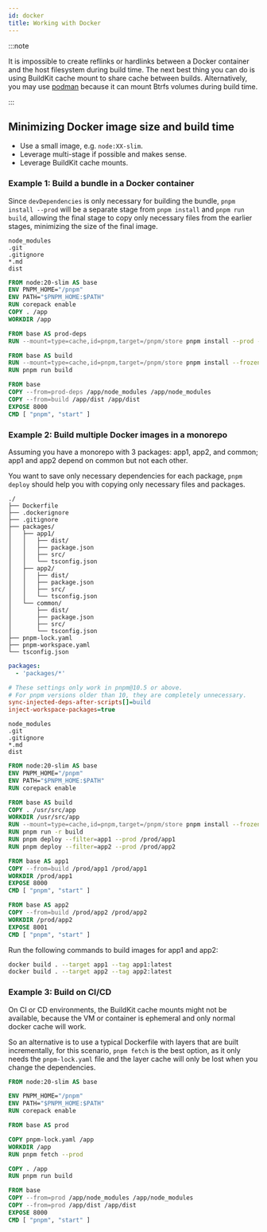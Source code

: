 ```yaml
---
id: docker
title: Working with Docker
---
```


:::note

It is impossible to create reflinks or hardlinks between a Docker container and the host filesystem during build time.
The next best thing you can do is using BuildKit cache mount to share cache between builds. Alternatively, you may use
[podman] because it can mount Btrfs volumes during build time.

:::

[podman]: ./podman.md

## Minimizing Docker image size and build time

* Use a small image, e.g. `node:XX-slim`.
* Leverage multi-stage if possible and makes sense.
* Leverage BuildKit cache mounts.

### Example 1: Build a bundle in a Docker container

Since `devDependencies` is only necessary for building the bundle, `pnpm install --prod` will be a separate stage
from `pnpm install` and `pnpm run build`, allowing the final stage to copy only necessary files from the earlier
stages, minimizing the size of the final image.

```text title=".dockerignore"
node_modules
.git
.gitignore
*.md
dist
```

```dockerfile title="Dockerfile"
FROM node:20-slim AS base
ENV PNPM_HOME="/pnpm"
ENV PATH="$PNPM_HOME:$PATH"
RUN corepack enable
COPY . /app
WORKDIR /app

FROM base AS prod-deps
RUN --mount=type=cache,id=pnpm,target=/pnpm/store pnpm install --prod --frozen-lockfile

FROM base AS build
RUN --mount=type=cache,id=pnpm,target=/pnpm/store pnpm install --frozen-lockfile
RUN pnpm run build

FROM base
COPY --from=prod-deps /app/node_modules /app/node_modules
COPY --from=build /app/dist /app/dist
EXPOSE 8000
CMD [ "pnpm", "start" ]
```

### Example 2: Build multiple Docker images in a monorepo

Assuming you have a monorepo with 3 packages: app1, app2, and common; app1 and app2 depend on common but not each other.

You want to save only necessary dependencies for each package, `pnpm deploy` should help you with copying only necessary files and packages.

```text title="Structure of the monorepo"
./
├── Dockerfile
├── .dockerignore
├── .gitignore
├── packages/
│   ├── app1/
│   │   ├── dist/
│   │   ├── package.json
│   │   ├── src/
│   │   └── tsconfig.json
│   ├── app2/
│   │   ├── dist/
│   │   ├── package.json
│   │   ├── src/
│   │   └── tsconfig.json
│   └── common/
│       ├── dist/
│       ├── package.json
│       ├── src/
│       └── tsconfig.json
├── pnpm-lock.yaml
├── pnpm-workspace.yaml
└── tsconfig.json
```

```yaml title="pnpm-workspace.yaml"
packages:
  - 'packages/*'
```

```ini title=".npmrc"
# These settings only work in pnpm@10.5 or above.
# For pnpm versions older than 10, they are completely unnecessary.
sync-injected-deps-after-scripts[]=build
inject-workspace-packages=true
```

```text title=".dockerignore"
node_modules
.git
.gitignore
*.md
dist
```

```dockerfile title="Dockerfile"
FROM node:20-slim AS base
ENV PNPM_HOME="/pnpm"
ENV PATH="$PNPM_HOME:$PATH"
RUN corepack enable

FROM base AS build
COPY . /usr/src/app
WORKDIR /usr/src/app
RUN --mount=type=cache,id=pnpm,target=/pnpm/store pnpm install --frozen-lockfile
RUN pnpm run -r build
RUN pnpm deploy --filter=app1 --prod /prod/app1
RUN pnpm deploy --filter=app2 --prod /prod/app2

FROM base AS app1
COPY --from=build /prod/app1 /prod/app1
WORKDIR /prod/app1
EXPOSE 8000
CMD [ "pnpm", "start" ]

FROM base AS app2
COPY --from=build /prod/app2 /prod/app2
WORKDIR /prod/app2
EXPOSE 8001
CMD [ "pnpm", "start" ]
```

Run the following commands to build images for app1 and app2:

```sh
docker build . --target app1 --tag app1:latest
docker build . --target app2 --tag app2:latest
```

### Example 3: Build on CI/CD

On CI or CD environments, the BuildKit cache mounts might not be available, because the VM or container is ephemeral and only normal docker cache will work.

So an alternative is to use a typical Dockerfile with layers that are built incrementally, for this scenario, `pnpm fetch` is the best option, as it only needs the `pnpm-lock.yaml` file and the layer cache will only be lost when you change the dependencies.

```dockerfile title="Dockerfile"
FROM node:20-slim AS base

ENV PNPM_HOME="/pnpm"
ENV PATH="$PNPM_HOME:$PATH"
RUN corepack enable

FROM base AS prod

COPY pnpm-lock.yaml /app
WORKDIR /app
RUN pnpm fetch --prod

COPY . /app
RUN pnpm run build

FROM base
COPY --from=prod /app/node_modules /app/node_modules
COPY --from=prod /app/dist /app/dist
EXPOSE 8000
CMD [ "pnpm", "start" ]
```
